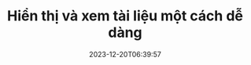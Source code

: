 ---
############################# Static ############################
layout: "family"
date: 2023-12-20T06:39:57
draft: false

product: "Viewer"
product_tag: "viewer"

############################# Head ############################
head_title: "API kết xuất và xem tài liệu | API tại chỗ và dịch vụ trực tuyến"
head_description: "Kết xuất và xem các tệp Word, PDF, Excel, Powerpoint hoặc Hình ảnh một cách dễ dàng và miễn phí"

############################# Header ############################
title: "Hiển thị và xem tài liệu một cách dễ dàng"
description: |
  API trình xem mạnh mẽ để hiển thị các tệp khác nhau thành PDF, HTML và Hình ảnh.

  Tải tài liệu từ nhiều nguồn khác nhau, bao gồm tệp, luồng, URL, máy chủ FTP, Amazon S3, Azure Blob Storage, v.v.

  Tạo các trang HTML đáp ứng, bảo vệ các tệp PDF đầu ra và sắp xếp lại các trang của chúng, xoay trang, hiển thị ghi chú và nhận xét nếu cần.
  

############################# Platforms ############################
supported_platforms:
  enable: true  
  head_title: "Chọn nền tảng của bạn"
  title: "Nền tảng được hỗ trợ"
  description: "Thư viện GroupDocs.Viewer hỗ trợ các hệ điều hành và framework sau"
  details_link_title: "Tìm hiểu thêm"
  items:
    # supported_platforms loop
    - title: ".NET"
      description: "GroupDocs.Viewer for .NET"
      color: "blue"
      tag: "net"
      link: "/viewer/net/"
      features_link: "https://docs.groupdocs.com/viewer/net/system-requirements/"
      features:
        # features loop
        - content: ".NET Framework 4.6.2+  <br>  .NET Core 3.1  <br>  .NET 6+"
          rows: "3"
        # features loop
        - content: "Windows, Linux"
          rows: "1"
        # features loop
        - content: "180+ file formats"
          rows: "1"
        # features loop
        - content: "UI package for ASP.NET Core"
          rows: "1"
        # features loop
        - content: "ASP.NET WebForms Demo  <br>  ASP.NET MVC Demo  <br>  ASP.NET Core Demo"
          rows: "3"
    
    # supported_platforms loop
    - title: "Java"
      description: "GroupDocs.Viewer for Java"
      color: "red"
      tag: "java"
      link: "/viewer/java/"
      features_link: "https://docs.groupdocs.com/viewer/java/system-requirements/"
      features:
        # features loop
        - content: "J2SE 8.0 (1.8)+"
          rows: "3"
        # features loop
        - content:  "Windows, Linux, macOS"
          rows: "1"       
        # features loop
        - content:  "180+ file formats"
          rows: "1"
        # features loop
        - content:  "UI package for Spring and Dropwizard"
          rows: "1"
        # features loop
        - content:  "Spring Demo  <br>  Dropwizard demo"
          rows: "3"

    # supported_platforms loop
    - title: "Node.js"
      description: "GroupDocs.Viewer for Node.js"
      color: "green"
      tag: "nodejs-java"
      link: "/viewer/nodejs-java/"
      features_link: "https://docs.groupdocs.com/viewer/nodejs-java/system-requirements/"
      features:
        # features loop
        - content: "Node.js 16+  <br>  and J2SE 8.0 (1.8)+"
          rows: "3"
        # features loop
        - content:  "Windows, Linux, macOS"
          rows: "1"
        # features loop
        - content:  "180+ file formats"
          rows: "1"
        # features loop
        - content:  "UI package - coming soon "
          rows: "1" 
        # features loop
        - content:  "Demo - coming soon "
          rows: "3" 



############################# Features ############################

features:
  enable: true
  title: "Bộ tính năng của GroupDocs.Viewer"
  description: "API để hiển thị các loại tệp khác nhau dưới dạng HTML, PDF, PNG và JPEG trong các ứng dụng để xem chúng mà không cần phần mềm của bên thứ ba."

  items:
    # feature loop
    - icon: "view"
      title: "Xem tài liệu và hình ảnh"
      content: "Xem tài liệu bằng cách hiển thị chúng dưới dạng tệp HTML, PDF, PNG và JPEG."
    # feature loop
    - icon: "password"
      title: "Mở tài liệu được bảo mật"
      content: "Chỉ định mật khẩu để mở tài liệu được mã hóa."

    # feature loop
    - icon: "load"
      title: "Tải tập tin từ mọi nơi"
      content: "Tải tài liệu từ nhiều tệp, URL, máy chủ FTP, Amazon S3, v.v."
    
    # feature loop
    - icon: "pages"
      title: "Hiển thị tất cả hoặc các trang cụ thể"
      content: "Chỉ định một phạm vi số trang sẽ được hiển thị."


############################# Code samples ############################
code_samples:
  enable: true
  title: "Mẫu mã GroupDocs.Viewer"
  description: "Một số trường hợp sử dụng các thao tác GroupDocs.Viewer điển hình trong C#, Java, TypeScript"
  items:
    # code sample loop
    - title: "Cách hiển thị tệp DOCX thành PDF"
      content: |
        Hiển thị tài liệu DOCX thành PDF mà không cần cài đặt Microsoft Word hoặc phần mềm khác. Dễ dàng tải và xem các tệp DOCX trong ứng dụng .NET của bạn, cho dù đó là ứng dụng web hay máy tính để bàn. Dưới đây là ví dụ về cách hiển thị tệp DOCX thành PDF: 
      samples:
        - language: "C#"
          color: "blue"
          content: |
            ```csharp {style=abap}   
            // Tải tệp DOCX để kết xuất
            using (Viewer viewer = new Viewer("sample.docx"))
            {
              // Kết xuất DOCX thành tệp PDF
              PdfViewOptions viewOptions = new PdfViewOptions();
              viewer.View(viewOptions);
            }
            ```
        - language: "Java"
          color: "red"
          content: |
            ```java {style=abap}   
            import com.groupdocs.viewer.Viewer;
            import com.groupdocs.viewer.options.PdfViewOptions;
            // ...
            // Tải tệp DOCX để kết xuất
            try (Viewer viewer = new Viewer("sample.docx")) {
                // Kết xuất DOCX thành tệp PDF
                PdfViewOptions viewOptions = new PdfViewOptions();
                viewer.view(viewOptions);
            }
            ```
        - language: "TypeScript"
          color: "green"
          content: |
            ```javascript {style=abap}  
            // Tải tệp DOCX để kết xuất
            const viewer = new groupdocs.viewer.Viewer("sample.docx")
            
            // Kết xuất DOCX thành tệp PDF
            const viewOptions = groupdocs.viewer.PdfViewOptions(output.pdf)
            viewer.view(viewOptions)
            ```


############################# Formats ############################
formats:
  enable: true
  title:  "Hơn 180 định dạng tệp được hỗ trợ"
  description: "GroupDocs.Viewer hỗ trợ các thao tác với [định dạng tệp](https://docs.groupdocs.com/viewer/net/supported-document-formats/) phổ biến nhất" 



############################# Metrics ############################

metrics:
  enable: true
  title: "Số liệu chuyên sâu và hiểu biết thống kê"
  description: "Đi sâu vào phân tích chi tiết về các số liệu quan trọng của chúng tôi, cung cấp số liệu toàn diện và thông tin thống kê chuyên sâu về thành tích, tác động và sự phát triển của chúng tôi."

  items:
    # metrics loop
    - number: "180+"
      title: "Các định dạng được hỗ trợ"
      content: "Dễ dàng xem hơn 180 định dạng tệp bao gồm tài liệu, hình ảnh và bản vẽ CAD một cách dễ dàng. Phá vỡ các rào cản tương thích và truy cập các tệp đa dạng một cách dễ dàng bằng giải pháp xem toàn diện của chúng tôi."

    # metrics loop
    - number: "1.0M"
      title: "Tải xuống NuGet"
      content: "Giải pháp gói NuGet của chúng tôi đã trở thành tài nguyên đáng tin cậy và được áp dụng rộng rãi trong cộng đồng nhà phát triển, cung cấp khả năng tích hợp liền mạch và chức năng có giá trị cho vô số dự án."

    # metrics loop
    - number: "10+"
      title: "Thư viện"
      content: "Sản phẩm của chúng tôi bao gồm hơn 10 thư viện, cung cấp các tính năng nâng cao để tối ưu hóa hiệu suất. Những thư viện này được thiết kế để đáp ứng các nhu cầu phát triển khác nhau với khả năng tuyệt vời."
    
    # metrics loop
    - number: "100+"
      title: "Khách hàng hạnh phúc"
      content: "Phục vụ các thương hiệu mang tính biểu tượng nhất trên toàn cầu. Khám phá lý do tại sao hàng trăm người yêu thích GroupDocs.Viewer! Khám phá khả năng điều hướng liền mạch, cộng tác thuận tiện và tính dễ sử dụng chưa từng có. Tham gia ngay!"



############################# Customers ############################
# logo size X1 => 170:70  X2 => 340 : 140

customers:
  enable: true
  title: "Khách hàng hạnh phúc của chúng tôi"
  description: "Thư viện GroupDocs được các thương hiệu nổi tiếng và nổi tiếng trên toàn thế giới sử dụng."

  items:
    # customers loop
    - title: "BenQ Corporation"
      logo: "benq"
    # customers loop
    - title: "Nasdaq Stock Market"
      logo: "nasdaq"
    # customers loop
    - title: "AT&T Inc."
      logo: "att"
    # customers loop
    - title: "AstraZeneca"
      logo: "astrazeneca"
    # customers loop
    - title: "Central Bank of Argentina"
      logo: "argentinacentralbank"
    # customers loop
    - title: "Roche Holding AG"
      logo: "roche"
    # customers loop
    - title: "Capita"
      logo: "capita"
    # customers loop
    - title: "Axa S.A."
      logo: "axa"
    # customers loop
    - title: "Instructure Inc."
      logo: "instructure"
     # customers loop
    - title: "Wipro"
      logo: "wipro"



############################# Actions ############################

actions:
  enable: true
  title: "Sẵn sàng để bắt đầu?"
  description: "Dùng thử miễn phí các tính năng của GroupDocs.Viewer hoặc yêu cầu giấy phép"
  items:
    #  loop
    - title: ".NET"
      link: "/viewer/net/"
      color: "blue"
        #  loop
    - title: "Java"
      link: "/viewer/java/"
      color: "red"
        #  loop
    - title: "Node.js"
      link: "/viewer/nodejs-java/"
      color: "green"


############################# Faq ############################

faq:
  enable: true
  title:  "Các câu hỏi và mối quan tâm thường gặp"
  description:  "Tìm câu trả lời cho các câu hỏi thường gặp trong phần Câu hỏi thường gặp của chúng tôi để nhanh chóng giải quyết các thắc mắc và mối quan tâm của bạn."
  items:
    #  loop
    - question: "Tôi có thể đánh giá các sản phẩm GroupDocs trước khi mua không?"
      answer: |
        Đúng! Tất cả các sản phẩm của GroupDocs đều có sẵn phiên bản đánh giá, không rủi ro. Chúng tôi đặc biệt khuyến khích các nhà phát triển tải xuống và dùng thử API của chúng tôi trước khi mua để đảm bảo rằng chúng sẽ đáp ứng 100% nhu cầu của bạn.
    #  loop
    - question: "GroupDocs có trình diễn sản phẩm không?"
      answer: |
        Không, trọng tâm của chúng tôi là các API và tạo ra những sản phẩm ổn định và có chức năng nhất có thể. Chúng tôi cung cấp các bản dùng thử miễn phí và đầy đủ chức năng dưới dạng [giấy phép tạm thời](https://purchase.groupdocs.com/temporary-license/) để bạn có thể tự mình dùng thử sản phẩm.    
    #  loop
    - question: "Tôi có thể tải sản phẩm ở đâu?"
      answer: |
        Bạn có thể tải xuống tất cả sản phẩm từ [trang web](https://releases.groupdocs.com). Chúng tôi không gửi bản sao thực của phần mềm qua thư.
    #  loop
    - question: "Giấy phép nhà phát triển GroupDocs dành cho mỗi người dùng hay mỗi người dùng được đặt tên?"
      answer: |
        Giấy phép Nhà phát triển GroupDocs dành cho mỗi người dùng, không phải cho mỗi người dùng được đặt tên. Chúng tôi hiểu rằng các thành viên của nhóm viết mã có thể thay đổi theo thời gian và việc phải cập nhật giấy phép mỗi lần điều đó xảy ra là không thực tế.
    #  loop
    - question: "Chúng ta có cần cấp phép chỉ cho các nhà phát triển đang hoạt động không? Ví dụ: chúng tôi có một nhóm gồm hai nhà phát triển làm việc ở ca A và một nhóm thứ hai gồm hai nhà phát triển làm việc ở ca B… trong tình huống này, chúng tôi cần hai hay bốn giấy phép?"
      answer: |
        Tất cả các nhà phát triển đang làm việc trong dự án đều phải được cấp phép. Trong tình huống này, GroupDocs thấy nhóm của bạn có bốn thành viên (mặc dù họ làm việc vào những thời điểm khác nhau). 


############################# Cloud ############################

cloud_links:
  enable: true
  title: "API mã thấp GroupDocs.Viewer"
  description: "Tăng tốc độ xem tài liệu hoặc hình ảnh trong bất kỳ loại ứng dụng nào với API REST dựa trên đám mây của chúng tôi"

  items:
    #  loop
    - icon: "groupdocs_viewer-for-curl"
      title: "GroupDocs.Viewer Cloud for cURL"
      link: "https://products.groupdocs.cloud/viewer/curl"
      content: "Sử dụng API trình xem tài liệu cURL RESTful để hiển thị và hiển thị hiệu quả Microsoft Office, PDF và nhiều định dạng tệp tiêu chuẩn khác trong ứng dụng của bạn."

    #  loop
    - icon: "groupdocs_viewer-for-net"
      title: "GroupDocs.Viewer Cloud for .NET"
      link: "https://products.groupdocs.cloud/viewer/net"
      content: "Nâng cao khả năng xem tài liệu trong các ứng dụng .NET với Cloud SDK cho .NET. Xem tài liệu liền mạch ở định dạng HTML, PDF hoặc hình ảnh."

    #  loop
    - icon: "groupdocs_viewer-for-java"
      title: "GroupDocs.Viewer Cloud for Java"
      link: "https://products.groupdocs.cloud/viewer/java"
      content: "Tích hợp khả năng hiển thị tài liệu nâng cao vào các ứng dụng Java của bạn bằng cách sử dụng SDK Trình xem Tài liệu được xây dựng có mục đích dành cho Java."
    

############################# Apps ############################

app_links:
  enable: true
  title: "Ứng dụng GroupDocs.Viewer NoCode"
  description: "Ứng dụng trực tuyến cho phép bạn xem hơn 180 định dạng tệp phổ biến trong trình duyệt"

  items:
    #  loop
    - icon: "groupdocs_viewer-app"
      title: "GroupDocs.Viewer Total"
      link: "https://products.groupdocs.app/viewer/total"
      content: "Khám phá ứng dụng trực tuyến miễn phí để xem hơn 180 định dạng tệp trực tiếp từ trình duyệt web ưa thích của bạn."

    #  loop
    - icon: "groupdocs_words-app"
      title:  "GroupDocs.Viewer DOCX"
      link: "https://products.groupdocs.app/viewer/docx"
      content: "Công cụ dựa trên web để xem các tệp Microsoft Word một cách dễ dàng trên nhiều thiết bị khác nhau."

    #  loop
    - icon: "groupdocs_pdf-app"
      title:  "GroupDocs.Viewer PDF"
      link: "https://products.groupdocs.app/viewer/pdf"
      content: "Mở và xem tệp PDF trực tuyến bằng trình xem PDF miễn phí."
    



---